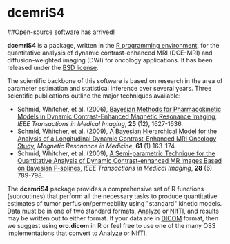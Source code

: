 # dcemriS4

##Open-source software has arrived!

**dcemriS4** is a package, written in the <a href="http://www.r-project.org/">R programming environment</a>, for the quantitative analysis of dynamic contrast-enhanced MRI (DCE-MRI) and diffusion-weighted imaging (DWI) for oncology applications. It has been released under the <a href="http://www.opensource.org/licenses/bsd-license.php">BSD license</a>.

The scientific backbone of this software is based on research in the area of parameter estimation and statistical inference over several years. Three scientific publications outline the major techniques available:

* Schmid, Whitcher, et al. (2006), <a href="http://dx.doi.org/10.1109/TMI.2006.884210">Bayesian Methods for Pharmacokinetic Models in Dynamic Contrast-Enhanced Magnetic Resonance Imaging</a>, *IEEE Transactions in Medical Imaging*, **25** (12), 1627-1636.
* Schmid, Whitcher, et al. (2009), <a href="http://dx.doi.org/10.1002/mrm.21807">A Bayesian Hierarchical Model for the Analysis of a Longitudinal Dynamic Contrast-Enhanced MRI Oncology Study</a>, *Magnetic Resonance in Medicine*, **61** (1) 163-174.
* Schmid, Whitcher, et al. (2009), <a href="http://dx.doi.org/10.1109/TMI.2008.2007326">A Semi-parametric Technique for the Quantitative Analysis of Dynamic Contrast-enhanced MR Images Based on Bayesian P-splines</a>, *IEEE Transactions in Medical Imaging*, **28** (6) 789-798. 

The **dcemriS4** package provides a comprehensive set of R functions (subroutines) that perform all the necessary tasks to produce quantitative estimates of tumor perfusion/permeability using "standard" kinetic models. Data must be in one of two standard formats,	<a href="http://www.mayo.edu/bir/PDF/ANALYZE75.pdf">Analyze</a> or <a href="http://nifti.nimh.nih.gov/">NIfTI</a>, and results may be written out to either format.  If your data are in <a href="http://medical.nema.org">DICOM</a> format, then we suggest using **oro.dicom** in R or feel free to use one of the many OSS implementations that convert to Analyze or NIfTI.
